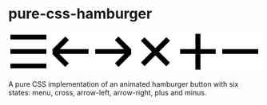 # pure-css-hamburger

![Illustration](https://github.com/kugland/pure-css-hamburger/raw/master/pure-css-hamburger.png)

A pure CSS implementation of an animated hamburger button with six states: menu, cross, arrow-left, arrow-right,
plus and minus.
